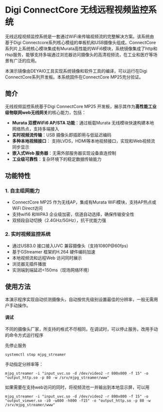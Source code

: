 # **Digi ConnectCore 无线远程视频监控系统**
无线远程视频监控系统是一套通过WiFi来传输视频流的完整解决方案。该系统由基于Digi Connectcore系列核心模组的单板机和USB摄像头组成。ConnectCore系列片上系统核心模块集成有Murata高性能的WiFi6模块，系统镜像集成了http和rtsp服务，能够支持多端通过浏览器访问摄像头的高清视频流，在工业和医疗等场景有广泛的应用。

本演示镜像由DEYAIO工具实现系统镜像和软件工具的编译，可以运行在Digi ConnectCore系列开发板。本系统固件在ConnectCore MP25充分验证。

## 简介

无线视频监控系统基于Digi ConnectCore MP25 开发板，展示其作为**高性能工业级物联网web无线网关**的核心能力，包括：
- **Murata 双模WiFi6 AP/STA 功能**：通过板载Murata 无线模块快速构建本地网络热点，支持多端接入
- **实时视频流传输**：USB 摄像头即插即用与低延迟编码
- **多种本地视频接口**： 支持LVDS，HDMI等本地视频接口，实现和Web视频流同步显示
- **嵌入式Web 服务器**：无需外部服务器实现设备直连控制
- **工业级可靠性**：复杂环境下的稳定数据传输能力

## **功能特性**
### 1. 自主组网能力
- ConnectCore MP25 作为无线AP，集成有Murata WiFi模块，支持AP热点或WiFi Direct访问
- 支持wifi6 和WPA3 企业级加密，信道自动选择，确保传输安全性
- 双频段自动切换（2.4GHz/5GHz），抗干扰能力强
### 2. 实时视频监控系统
- 通过USB3.0 接口接入UVC 兼容摄像头（支持1080P@60fps）
- 基于GStreamer 框架的H.264 硬件编码加速
- 本地视频流和远程Web 访问同时展示
- 浏览器无插件播放
- 实测端到端延迟<150ms（现场网络环境）

## 使用方法

本演示程序实现自动侦测摄像头，自动按优先级别设置最佳的分辨率，一般无需用户手动操作。

#### 调试
不同的摄像头厂家，所支持的格式不尽相同，在调试时，可以停止服务，改用手动的命令方式运行程序 

先停止服务
```
systemctl stop mjpg_streamer
```
手动指定分辨率等：

```
mjpg_streamer -i "input_uvc.so -d /dev/video2 -r 800x800 -f 15" -o "output_http.so -p 80 -w /srv/mjpg_streamer/www"
```
如果需要在支持web访问的同时，将视频流也一并输出到本地显示屏，可以用

```
mjpg_streamer -i "input_uvc.so -d /dev/video2 -r 800x800 -f 15" -o "output_viewer.so -i0 -w800 -h800 -f15" -o "output_http.so -p 80 -w /srv/mjpg_streamer/www"

```